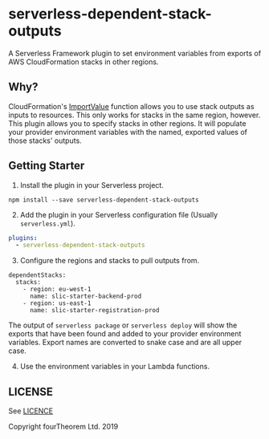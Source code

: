 # serverless-dependent-stack-outputs

A Serverless Framework plugin to set environment variables from exports of AWS CloudFormation stacks in other regions.

## Why?

CloudFormation's [ImportValue](https://docs.aws.amazon.com/AWSCloudFormation/latest/UserGuide/intrinsic-function-reference-importvalue.html) function allows you to use stack outputs as inputs to resources. This only works for stacks in the same region, however. This plugin allows you to specify stacks in other regions. It will populate your provider environment variables with the named, exported values of those stacks' outputs.

## Getting Starter

1. Install the plugin in your Serverless project.

```
npm install --save serverless-dependent-stack-outputs
```

2. Add the plugin in your Serverless configuration file (Usually `serverless.yml`).

```yml
plugins:
  - serverless-dependent-stack-outputs
```

3. Configure the regions and stacks to pull outputs from.

```
dependentStacks:
  stacks:
    - region: eu-west-1
      name: slic-starter-backend-prod
    - region: us-east-1
      name: slic-starter-registration-prod
```

The output of `serverless package` or `serverless deploy` will show the exports that have been found and added to your provider environment variables. Export names are converted to snake case and are all upper case.

4. Use the environment variables in your Lambda functions.

## LICENSE

See [LICENCE](LICENCE)

Copyright fourTheorem Ltd. 2019
